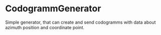 # CodogrammGenerator
Simple generator, that can create and send codogramms with data about azimuth position and coordinate point.
